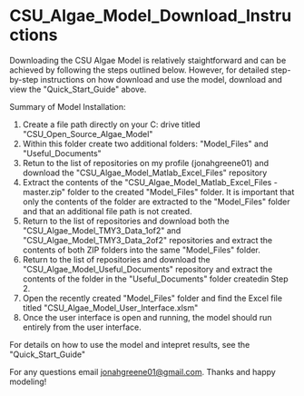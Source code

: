 # CSU_Algae_Model_Download_Instructions

Downloading the CSU Algae Model is relatively staightforward and can be achieved by following the steps outlined below. However, for detailed step-by-step instructions on how download and use the model, download and view the "Quick_Start_Guide" above. 

Summary of Model Installation: 
1) Create a file path directly on your C: drive titled "CSU_Open_Source_Algae_Model"
2) Within this folder create two additional folders: "Model_Files" and "Useful_Documents"
3) Retun to the list of repositories on my profile (jonahgreene01) and download the "CSU_Algae_Model_Matlab_Excel_Files" repository
4) Extract the contents of the "CSU_Algae_Model_Matlab_Excel_Files - master.zip" folder to the created "Model_Files" folder. It is important that only the contents of the folder are extracted to the "Model_Files" folder and that an additional file path is not created. 
5) Return to the list of repositories and download both the "CSU_Algae_Model_TMY3_Data_1of2" and "CSU_Algae_Model_TMY3_Data_2of2" repositories and extract the contents of both ZIP folders into the same "Model_Files" folder.
6) Return to the list of repositories and download the "CSU_Algae_Model_Useful_Documents" repository and extract the contents of the folder in the "Useful_Documents" folder createdin Step 2. 
7) Open the recently created "Model_Files" folder and find the Excel file titled "CSU_Algae_Model_User_Interface.xlsm"
8) Once the user interface is open and running, the model should run entirely from the user interface. 

For details on how to use the model and intepret results, see the "Quick_Start_Guide"

For any questions email jonahgreene01@gmail.com. Thanks and happy modeling!
